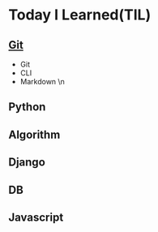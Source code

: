 # Today I Learned(TIL)
## [Git](https://github.com/Belluable/TIL/blob/master/git.md)
- Git
- CLI
- Markdown
\n

## Python

## Algorithm

## Django

## DB

## Javascript